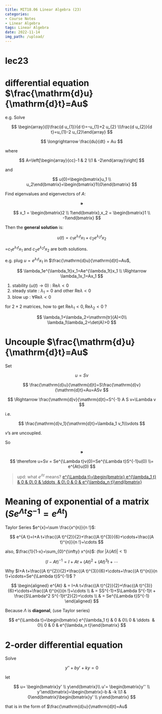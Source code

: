 ```yaml
---
title: MIT18.06 Linear Algebra (23)
categories:
- Course Notes
- Linear Algebra
tags: Linear Algebra
date: 2022-11-14
img_path: /upload/
---
```


# lec23

# differential equation $\frac{\mathrm{d}u}{\mathrm{d}t}=Au$

e.g. Solve

$$
\begin{array}{l}\frac{d u_{1}}{d t}=-u_{1}+2 u_{2} \\\frac{d u_{2}}{d t}=u_{1}-2 u_{2}\end{array}
$$

$$
\longrightarrow \frac{du}{dt} = Au
$$

where

$$
A=\left[\begin{array}{cc}-1 & 2 \\1 & -2\end{array}\right]
$$

and

$$
u(0)=\begin{bmatrix}u_1 \\ u_2\end{bmatrix}=\begin{bmatrix}1\\0\end{bmatrix}
$$

Find eigenvalues and eigenvectors of $A$:

$$
⁍
$$

$$
x_1 = \begin{bmatrix}2 \\ 1\end{bmatrix},x_2 = \begin{bmatrix}1 \\ -1\end{bmatrix}
$$

Then the **general solution** is:

$$
u(t)=c_1e^{\lambda_1t}x_1+c_2e^{\lambda_2t}x_2
$$

=$c_1e^{\lambda_1t}x_1$  and $c_2e^{\lambda_2t}x_2$ are both solutions.

e.g. plug $u=e^{\lambda_1t}x_1$ in $\frac{\mathrm{d}u}{\mathrm{d}t}=Au$,

$$
\lambda_1e^{\lambda_1t}x_1=Ae^{\lambda_1t}x_1 \\ \Rightarrow \lambda_1x_1=Ax_1
$$

1. stability ($u(t) \to 0$) : $\mathrm{Re} \lambda < 0$
2. steady state : $\lambda_1 = 0$ and other $\mathrm{Re} \lambda < 0$
3. blow up : $\forall \mathrm{Re}\lambda<0$

 for $2\times 2$ matrices, how to get $\mathrm{Re}\lambda_1<0, \mathrm{Re}\lambda_2<0$ ?

$$
\lambda_1+\lambda_2=\mathrm{tr}(A)<0\\ \lambda_1\lambda_2=\det(A)>0
$$

# Uncouple $\frac{\mathrm{d}u}{\mathrm{d}t}=Au$

Set

$$
u=Sv
$$

$$
\frac{\mathrm{d}u}{\mathrm{d}t}=S\frac{\mathrm{d}v}{\mathrm{d}t}=Au=ASv
$$

$$
\Rightarrow \frac{\mathrm{d}v}{\mathrm{d}t}=S^{-1} A S v=\Lambda v
$$

i.e.

$$
\frac{\mathrm{d}v_1}{\mathrm{d}t}=\lambda_1 v_1\\\vdots
$$

$v$’s are uncoupled.

So

$$
⁍
$$

$$
\therefore u=Sv = Se^{\Lambda t}v(0)=Se^{\Lambda t}S^{-1}u(0) \\= e^{At}u(0)
$$

> upd: what $e^{\Lambda t}$ means? [e^{\Lambda t}=\begin{bmatrix} e^{\lambda_1 t} & 0 & 0\\ 0 & \ddots  & 0\\ 0 & 0 & e^{\lambda_n t}\end{bmatrix}](lec23%20431e095ef43e40a2a215220f91024327.md)
> 

# Meaning of exponential of a matrix ($Se^{\Lambda t}S^{-1} = e^{At}$)

Taylor Series $e^{x}=\sum \frac{x^{n}}{n !}$:

 

$$
e^{A t}=I+A t+\frac{(A t)^{2}}{2}+\frac{(A t)^{3}}{6}+\cdots+\frac{(A t)^{n}}{n !}+\cdots
$$

also, $\frac{1}{1-x}=\sum_{0}^{\infty} x^{n}$: (for $|\lambda(At)|<1$)

$$
(I-A t)^{-1}=I+A t+(A t)^{2}+(A t)^{3} t+\cdots 
$$

Why $I+A t+\frac{(A t)^{2}}{2}+\frac{(A t)^{3}}{6}+\cdots+\frac{(A t)^{n}}{n !}+\cdots=Se^{\Lambda t}S^{-1}$ ?

$$
\begin{aligned}
e^{At} & = I+A t+\frac{(A t)^{2}}{2}+\frac{(A t)^{3}}{6}+\cdots+\frac{(A t)^{n}}{n !}+\cdots \\ & = SS^{-1}+S\Lambda S^{-1}t + \frac{S\Lambda^2 S^{-1}t^2}{2}+\cdots \\ & = Se^{\Lambda t}S^{-1}
\end{aligned}
$$

Because $\Lambda$  is **diagonal**,  (use Taylor series)

$$
e^{\Lambda t}=\begin{bmatrix} e^{\lambda_1 t} & 0 & 0\\ 0 & \ddots  & 0\\ 0 & 0 & e^{\lambda_n t}\end{bmatrix}
$$

# 2-order differential equation

Solve

$$
y''+by'+ky=0
$$

let

$$
 u= \begin{bmatrix}y' \\ y\end{bmatrix}\\ u'= \begin{bmatrix}y'' \\ y'\end{bmatrix}=\begin{bmatrix}-b & -k \\1 & 0\end{bmatrix}\begin{bmatrix}y' \\ y\end{bmatrix}
$$

that is in the form of $\frac{\mathrm{d}u}{\mathrm{d}t}=Au$